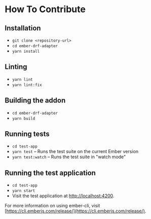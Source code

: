 # How To Contribute

## Installation

* `git clone <repository-url>`
* `cd ember-drf-adapter`
* `yarn install`

## Linting

* `yarn lint`
* `yarn lint:fix`

## Building the addon

* `cd ember-drf-adapter`
* `yarn build`

## Running tests

* `cd test-app`
* `yarn test` – Runs the test suite on the current Ember version
* `yarn test:watch` – Runs the test suite in "watch mode"

## Running the test application

* `cd test-app`
* `yarn start`
* Visit the test application at [http://localhost:4200](http://localhost:4200).

For more information on using ember-cli, visit [https://cli.emberjs.com/release/](https://cli.emberjs.com/release/).
